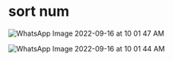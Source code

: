 # sort num

![WhatsApp Image 2022-09-16 at 10 01 47 AM](https://user-images.githubusercontent.com/87789759/190567166-cfd6d514-b0a3-4c22-adce-aa5dea621310.jpeg)


![WhatsApp Image 2022-09-16 at 10 01 44 AM](https://user-images.githubusercontent.com/87789759/190567032-65371f56-e085-46ee-b072-7c26a2726dd1.jpeg)
